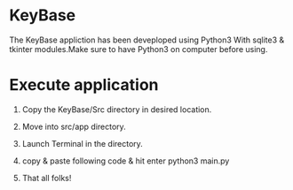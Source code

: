 
KeyBase
========
The KeyBase appliction has been deveploped using Python3
With sqlite3 & tkinter modules.Make sure to have Python3
on computer before using.

Execute application
===============================

1. Copy the KeyBase/Src directory in desired location.
2. Move into src/app directory.
3. Launch Terminal in the directory.
4. copy & paste following code & hit enter
    python3 main.py


5. That all folks! 
